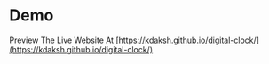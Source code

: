 # Demo

Preview The Live Website At [https://kdaksh.github.io/digital-clock/](https://kdaksh.github.io/digital-clock/)
